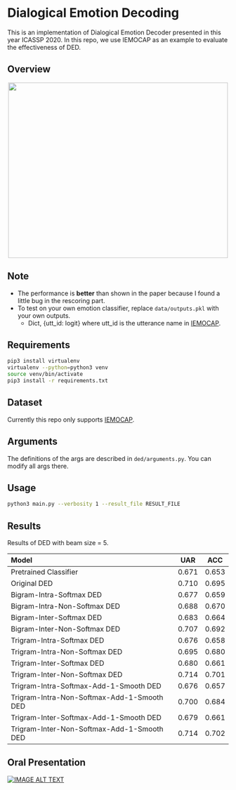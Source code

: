 # Dialogical Emotion Decoding

This is an implementation of Dialogical Emotion Decoder presented in this year ICASSP 2020. In this repo, we use IEMOCAP as an example to 
evaluate the effectiveness of DED.

## Overview
	
<p align="center">
  <img src="img/ded.png" width="500" height="400">
</p>


## Note
+ The performance is **better** than shown in the paper because I found a little bug in the rescoring part.
+ To test on your own emotion classifier, replace `data/outputs.pkl` with your own outputs.
	+ Dict, {utt_id: logit} where utt_id is the utterance name in [IEMOCAP](https://sail.usc.edu/iemocap/release_form.php).

## Requirements

```bash
pip3 install virtualenv
virtualenv --python=python3 venv
source venv/bin/activate
pip3 install -r requirements.txt
```

## Dataset

Currently this repo only supports [IEMOCAP](https://sail.usc.edu/iemocap/release_form.php).

## Arguments

The definitions of the args are described in `ded/arguments.py`. You can modify all args there.

## Usage

```bash
python3 main.py --verbosity 1 --result_file RESULT_FILE
```


## Results
Results of DED with beam size = 5.

| Model |  UAR  |  ACC  | 
|:-----|:-----:|:-----:|
| Pretrained Classifier | 0.671  | 0.653  |
| Original DED | 0.710  | 0.695  |
| Bigram-Intra-Softmax DED | 0.677 | 0.659 |
| Bigram-Intra-Non-Softmax DED  | 0.688 | 0.670 |
| Bigram-Inter-Softmax DED  | 0.683 | 0.664 |
| Bigram-Inter-Non-Softmax DED  | 0.707 | 0.692 |
| Trigram-Intra-Softmax DED  | 0.676 | 0.658 |
| Trigram-Intra-Non-Softmax DED  | 0.695 | 0.680 |
| Trigram-Inter-Softmax DED  | 0.680 | 0.661 |
| Trigram-Inter-Non-Softmax DED  | 0.714 | 0.701 |
| Trigram-Intra-Softmax-Add-1-Smooth DED  | 0.676 | 0.657 |
| Trigram-Intra-Non-Softmax-Add-1-Smooth DED  | 0.700 | 0.684 |
| Trigram-Inter-Softmax-Add-1-Smooth DED  | 0.679 | 0.661 |
| Trigram-Inter-Non-Softmax-Add-1-Smooth DED  | 0.714 | 0.702 |

## Oral Presentation
[![IMAGE ALT TEXT](img/ICASSP20.png)](https://www.youtube.com/watch?v=Ti4foNyrvzo)

